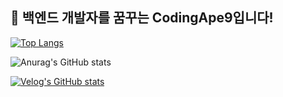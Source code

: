 ## 🛫 백엔드 개발자를 꿈꾸는 CodingApe9입니다!

[![Top Langs](https://github-readme-stats.vercel.app/api/top-langs/?username=CodingApe9)](https://github.com/anuraghazra/github-readme-stats)

![Anurag's GitHub stats](https://github-readme-stats.vercel.app/api?username=CodingApe9&hide=contribs,prs&show_icons=true&theme=synthwave)

[![Velog's GitHub stats](https://velog-readme-stats.vercel.app/api?name=codingape9)](https://velog.io/@codingape9/posts)
